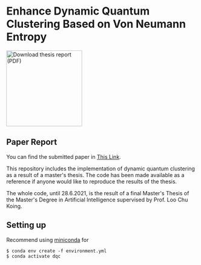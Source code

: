 # Enhance Dynamic Quantum Clustering Based on Von Neumann Entropy

<a href="https://github.com/smmsadr/DQC/releases/download/print1/report-print1.pdf"><img src="https://github.com/smmsadrDQC/raw/master/documentation/img/movie.gif" height="200" alt="Download thesis report (PDF)"></a>

## Paper Report

You can find the submitted paper in [This Link](https://www.researchsquare.com/article/rs-2740631/v1).

This repository includes the implementation of dynamic quantum clustering as a result of a master's thesis. The code has been made available as a reference if anyone would like to reproduce the results of the thesis.

The whole code, until 28.6.2021, is the result of a final Master's Thesis of the Master's Degree in Artificial Intelligence supervised by Prof. Loo Chu Koing. 

## Setting up

Recommend using [miniconda](https://conda.io/en/latest/miniconda.html) for

```shell
$ conda env create -f environment.yml
$ conda activate dqc
```



